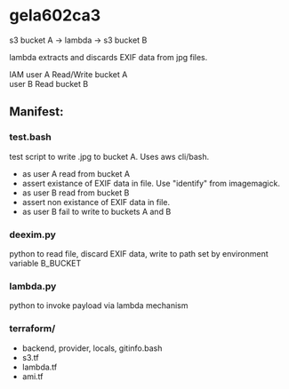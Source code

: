 # gela602ca3

s3 bucket A -> lambda -> s3 bucket B

lambda extracts and discards EXIF data from jpg files.

IAM user A Read/Write bucket A<br>
    user B Read bucket B

## Manifest:
### test.bash
test script to write .jpg to bucket A.  Uses aws cli/bash.

* as user A read from bucket A<br>
* assert existance of EXIF data in file.  Use "identify" from imagemagick.<br>
* as user B read from bucket B<br>
* assert non existance of EXIF data in file.<br>
* as user B fail to write to buckets A and B 

### deexim.py <file>
python to read file, discard EXIF data, write to path set by environment variable B_BUCKET

### lambda.py
python to invoke payload via lambda mechanism

### terraform/
* backend, provider, locals, gitinfo.bash
* s3.tf
* lambda.tf
* ami.tf

    
